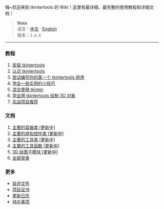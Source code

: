 嗨~欢迎来到 tkintertools 的 Wiki！这里有最详细、最完整的使用教程和详细文档！

> **Note**  
> 语言：[中文](Home-ch.md) · [English](Home-en.md)  
> 版本：`2.6.6`

---

### 教程

1. [安装 tkintertools](./tutorials/zh/安装%20tkintertools.md)
2. [认识 tkintertools](./tutorials/zh/认识%20tkintertools)
3. [尝试编写你的第一个 tkintertools 程序](./tutorials/zh/尝试编写你的第一个%20tkintertools%20程序)
4. [学会一些实用的小技巧](./tutorials/zh/学会一些实用的小技巧)
5. [混合使用 tkinter](./tutorials/zh/混合使用%20tkinter)
6. [学会用 tkintertools 绘制 3D 对象](./tutorials/zh/学会用%20tkintertools%20绘制%203D%20对象)
7. [实战项目推荐](./tutorials/zh/实战项目推荐)

### 文档

1. [主要的容器类 [更新中]]()
2. [主要的虚拟控件类 [更新中]]()
3. [主要的工具类 [更新中]]()
4. [主要的工具函数 [更新中]]()
5. [3D 绘图子模块 [更新中]]()
6. [全部常量]()

### 更多

* [自述文件](../blob/master/README.md)
* [项目证书](../blob/master/LICENSE.txt)
* [更新日志](../blob/master/CHANGELOG.md)
* [待办事项](../blob/master/TODO.md)
